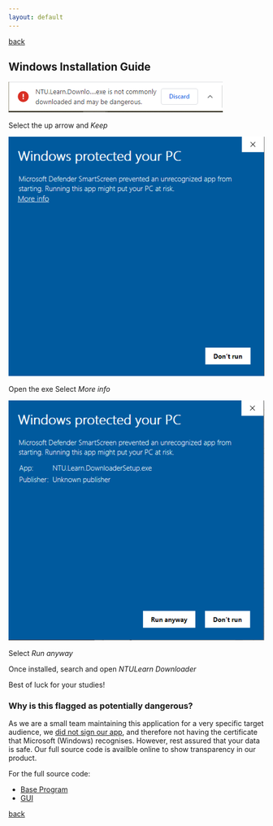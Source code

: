 ```yaml
---
layout: default
---
```

[back](./)

## Windows Installation Guide

<img src="/images/windows_installation_guide/1.png" alt="step 1">

Select the up arrow and _Keep_

<img src="/images/windows_installation_guide/2.png" alt="step 2">

Open the exe
Select _More info_

<img src="/images/windows_installation_guide/3.png" alt="step 3">

Select _Run anyway_

Once installed, search and open _NTULearn Downloader_  
  
Best of luck for your studies!

### Why is this flagged as potentially dangerous?

As we are a small team maintaining this application for a very specific target audience, we [did not sign our app](https://docs.microsoft.com/en-us/windows/msix/package/signing-package-overview), and therefore not having the certificate that Microsoft (Windows) recognises. 
However, rest assured that your data is safe. Our full source code is availble online to show transparency in our product.

For the full source code:  
 - [Base Program](https://github.com/leafgecko/NTULearn-Downloader)
 - [GUI](https://github.com/leafgecko/NTULearn-Downloader-GUI) 

[back](./)